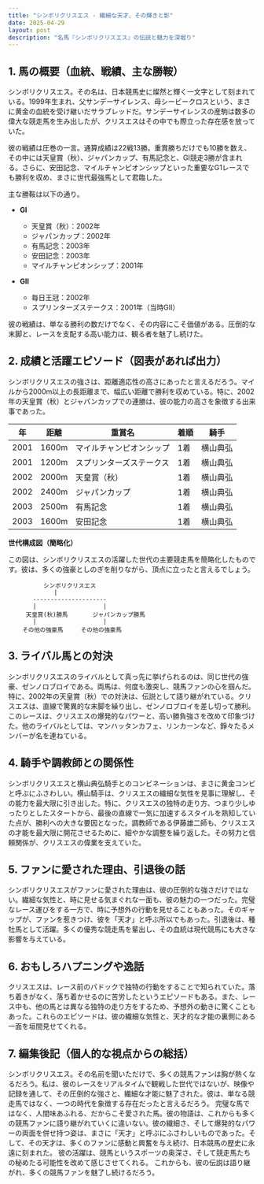 ```yaml
---
title: "シンボリクリスエス - 繊細な天才、その輝きと影"
date: 2025-04-29
layout: post
description: "名馬『シンボリクリスエス』の伝説と魅力を深堀り"
---
```


## 1. 馬の概要（血統、戦績、主な勝鞍）

シンボリクリスエス。その名は、日本競馬史に燦然と輝く一文字として刻まれている。1999年生まれ、父サンデーサイレンス、母シービークロスという、まさに黄金の血統を受け継いだサラブレッドだ。サンデーサイレンスの産駒は数多の偉大な競走馬を生み出したが、クリスエスはその中でも際立った存在感を放っていた。

彼の戦績は圧巻の一言。通算成績は22戦13勝。重賞勝ちだけでも10勝を数え、その中には天皇賞（秋）、ジャパンカップ、有馬記念と、GI競走3勝が含まれる。さらに、安田記念、マイルチャンピオンシップといった重要なG1レースでも勝利を収め、まさに世代最強馬として君臨した。

主な勝鞍は以下の通り。

* **GI**
    * 天皇賞（秋）：2002年
    * ジャパンカップ：2002年
    * 有馬記念：2003年
    * 安田記念：2003年
    * マイルチャンピオンシップ：2001年

* **GII**
    * 毎日王冠：2002年
    * スプリンターズステークス：2001年（当時GII）


彼の戦績は、単なる勝利の数だけでなく、その内容にこそ価値がある。圧倒的な末脚と、レースを支配する高い能力は、観る者を魅了し続けた。


## 2. 成績と活躍エピソード（図表があれば出力）

シンボリクリスエスの強さは、距離適応性の高さにあったと言えるだろう。マイルから2000m以上の長距離まで、幅広い距離で勝利を収めている。特に、2002年の天皇賞（秋）とジャパンカップでの連勝は、彼の能力の高さを象徴する出来事であった。

| 年 | 距離 | 重賞名 | 着順 | 騎手 |
|---|---|---|---|---|
| 2001 | 1600m | マイルチャンピオンシップ | 1着 | 横山典弘 |
| 2001 | 1200m | スプリンターズステークス | 1着 | 横山典弘 |
| 2002 | 2000m | 天皇賞（秋） | 1着 | 横山典弘 |
| 2002 | 2400m | ジャパンカップ | 1着 | 横山典弘 |
| 2003 | 2500m | 有馬記念 | 1着 | 横山典弘 |
| 2003 | 1600m | 安田記念 | 1着 | 横山典弘 |


**世代構成図（簡略化）**

この図は、シンボリクリスエスの活躍した世代の主要競走馬を簡略化したものです。彼は、多くの強豪としのぎを削りながら、頂点に立ったと言えるでしょう。

```
          シンボリクリスエス
             |
       ---------------------
       |                   |
     天皇賞(秋)勝馬       ジャパンカップ勝馬
       |                   |
    その他の強豪馬     その他の強豪馬

```


## 3. ライバル馬との対決

シンボリクリスエスのライバルとして真っ先に挙げられるのは、同じ世代の強豪、ゼンノロブロイである。両馬は、何度も激突し、競馬ファンの心を掴んだ。特に、2002年の天皇賞（秋）での対決は、伝説として語り継がれている。クリスエスは、直線で驚異的な末脚を繰り出し、ゼンノロブロイを差し切って勝利。このレースは、クリスエスの爆発的なパワーと、高い勝負強さを改めて印象づけた。他のライバルとしては、マンハッタンカフェ、リンカーンなど、錚々たるメンバーが名を連ねている。


## 4. 騎手や調教師との関係性

シンボリクリスエスと横山典弘騎手とのコンビネーションは、まさに黄金コンビと呼ぶにふさわしい。横山騎手は、クリスエスの繊細な気性を見事に理解し、その能力を最大限に引き出した。特に、クリスエスの独特の走り方、つまり少しゆったりとしたスタートから、最後の直線で一気に加速するスタイルを熟知していた点が、勝利への大きな要因となった。調教師である伊藤雄二師も、クリスエスの才能を最大限に開花させるために、細やかな調整を繰り返した。その努力と信頼関係が、クリスエスの偉業を支えていた。


## 5. ファンに愛された理由、引退後の話

シンボリクリスエスがファンに愛された理由は、彼の圧倒的な強さだけではない。繊細な気性と、時に見せる気まぐれな一面も、彼の魅力の一つだった。完璧なレース運びをする一方で、時に予想外の行動を見せることもあった。そのギャップが、ファンを惹きつけ、彼を「天才」と呼ぶ所以でもあった。引退後は、種牡馬として活躍。多くの優秀な競走馬を輩出し、その血統は現代競馬にも大きな影響を与えている。


## 6. おもしろハプニングや逸話

クリスエスは、レース前のパドックで独特の行動をすることで知られていた。落ち着きがなく、落ち着かせるのに苦労したというエピソードもある。また、レース中も、他の馬とは異なる独特の走り方をするため、予想外の動きに驚くこともあった。これらのエピソードは、彼の繊細な気性と、天才的な才能の裏側にある一面を垣間見せてくれる。


## 7. 編集後記（個人的な視点からの総括）

シンボリクリスエス。その名前を聞いただけで、多くの競馬ファンは胸が熱くなるだろう。私は、彼のレースをリアルタイムで観戦した世代ではないが、映像や記録を通して、その圧倒的な強さと、繊細な才能に魅了された。彼は、単なる競走馬ではなく、一つの時代を象徴する存在だったと言えるだろう。  完璧な馬ではなく、人間味あふれる、だからこそ愛された馬。彼の物語は、これからも多くの競馬ファンに語り継がれていくに違いない。彼の繊細さ、そして爆発的なパワーの両面を併せ持つ姿は、まさに「天才」と呼ぶにふさわしいものであった。そして、その天才は、多くのファンに感動と興奮を与え続け、日本競馬の歴史に永遠に刻まれた。  彼の活躍は、競馬というスポーツの奥深さ、そして競走馬たちの秘めたる可能性を改めて感じさせてくれる。  これからも、彼の伝説は語り継がれ、多くの競馬ファンを魅了し続けるだろう。
